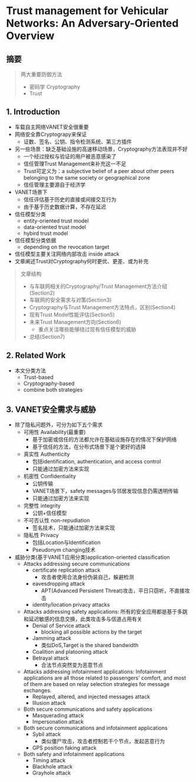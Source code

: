 # Trust management for Vehicular Networks: An Adversary-Oriented Overview
## 摘要
> 两大重要防御方法
> - 密码学 Cryptography
> - Trust

## 1. Introduction
- 车载自主网络VANET安全很重要
- 网络安全靠Cryptograpy来保证
  - 证数、签名、公钥、指令检测系统、第三方插件
- 另一些场景：缺乏基础设施的高速移动场景，Cryptography方法表现并不好
  - 一个经过授权与验证的用户被恶意感染了
  - 信任管理Trust Management来补充这一不足
  - Trust可定义为：a subjective belief of a peer about other peers belonging to the same society or geographical zone
  - 信任管理主要源自于经济学
- VANET场景下
  - 信任评估基于历史的直接或间接交互行为
  - 由于基于历史数据计算，不存在延迟
- 信任模型分类
  - entity-oriented trust model
  - data-oriented trust model
  - hybird trust model
- 信任模型分类依据
  - depending on the revocation target
- 信任模型主要关注网络内部攻击 inside attack
- 文章阐述Trust对Cryptography何时更优、更差、或为补充
> 文章结构
> - 与车联网相关的Cryptography/Trust Management方法介绍(Section2)
> - 车联网的安全需求与对策(Section3)
> - Cryptography与Trust Management方法特点，区别(Section4)
> - 现有Trust Model性能评估(Section5)
> - 未来Trust Management方向(Section6)
>   - 重点关注哪些能够绕过现有信任模型的威胁
> - 总结(Section7)

## 2. Related Work
- 本文分类方法
  - Trust-based
  - Cryptography-based
  - combine both strategies
## 3. VANET安全需求与威胁
- 除了隐私问题外，可分为如下五个需求
  - 可用性 Availability(最重要)
    - 基于加密或信任的方法都允许在基础设施存在的情况下保护网络
    - 基于信任的方法，在分布式场景下是个更好的选择
  - 真实性 Authenticity
    - 包括identification, authentication, and access control
    - 只能通过加密方法来实现
  - 机密性 Confidentiality
    - 公钥传输
    - VANET场景下，safety messages与邻居发现信息仍需透明传输
    - 只能通过加密方法来实现
  - 完整性 integrity
    - 公钥+信任模型
  - 不可否认性 non-repudiation
    - 签名技术，只能通过加密方法来实现
  - 隐私性 Privacy
    - 包括Location与Identification
    - Pseudonym changing技术
- 威胁分类(基于VANET应用分类)application-oriented classification
  - Attacks addressing secure communications
    - certificate replication attack
      - 攻击者使用合法身份伪装自己，躲避检测
    - eavesdropping attack
      - APT(Advanced Persistent Threat)攻击，平日只窃听，不直接攻击
    - identity/location privacy attacks
  - Attacks addressing safety applications: 所有的安全应用都是基于多跳和延迟敏感的信息交换，此类攻击多与信道占用有关
    - Denial of Service attack
      - blocking all possible actions by the target
    - Jamming attack
      - 类似DoS,Target is the shared bandwidth
    - Coalition and platooning attack
    - Betrayal attack
      - 合法节点突然变为恶意节点
  - Attacks addressing infotainment applications: Infotainment applications are all those related to passengers' comfort, and most of them are based on relay selection strategies for message exchanges.
    - Replayed, altered, and injected messages attack
    - Illusion attack
  - Both secure communications and safety applications
    - Masquerading attack
    - Impersonation attack
  - Both secure communications and infotainment applications
    - Sybil attack
      - 类似僵尸攻击，攻击者控制若干个节点，发起恶意行为
    - GPS position faking attack
  - Both safety and infotainment applications
    - Timing attack
    - Blackhole attack
    - Grayhole attack
